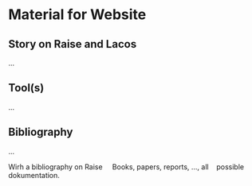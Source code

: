 # Material for Website

## Story on Raise and Lacos

...

## Tool(s)

...

## Bibliography

...

Wirh a bibliography on Raise     Books, papers, reports, ..., all    possible dokumentation. 